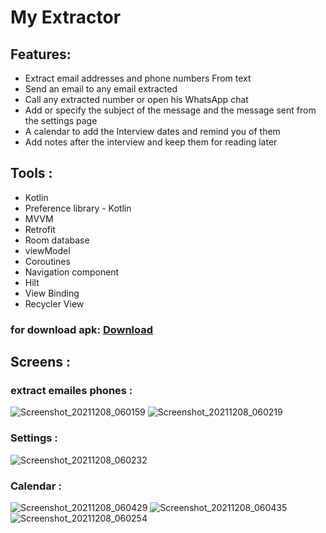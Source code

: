 # My Extractor

## Features:
* Extract email addresses and phone numbers From text
* Send an email to any email extracted
* Call any extracted number or open his WhatsApp chat
* Add or specify the subject of the message and the message sent from the settings page
* A calendar to add the Interview dates and remind you of them
* Add notes after the interview and keep them for reading later
## Tools :       
* Kotlin
* Preference library - Kotlin
* MVVM
* Retrofit
* Room database
* viewModel  
* Coroutines
* Navigation component 
* Hilt
* View Binding
* Recycler View 
### for download apk: [Download](https://drive.google.com/file/d/1EV-qCMBNinL6kUgwRL_usVzkkvMUmIxm/view?usp=sharing)
## Screens : 
### extract emailes phones :
![Screenshot_20211208_060159](https://user-images.githubusercontent.com/53372814/145146762-1c4e0d90-d243-4588-9eb3-b2c89c619909.png)
![Screenshot_20211208_060219](https://user-images.githubusercontent.com/53372814/145146765-0e0220c8-58f2-48a0-b8da-64623fe02c2c.png)

 ### Settings :
![Screenshot_20211208_060232](https://user-images.githubusercontent.com/53372814/145146844-5f85ac7e-f5c2-4578-b12d-68a2f2f65f2c.png)
### Calendar :
![Screenshot_20211208_060429](https://user-images.githubusercontent.com/53372814/145146910-71902e40-c290-4c0f-a041-e2da36b52e5d.png)
![Screenshot_20211208_060435](https://user-images.githubusercontent.com/53372814/145146911-713e5dd3-1ba8-4c39-8877-5629bedb1e39.png)
![Screenshot_20211208_060254](https://user-images.githubusercontent.com/53372814/145146912-c36c4adf-1fe7-4eac-8077-d7d06bfbef7c.png)


